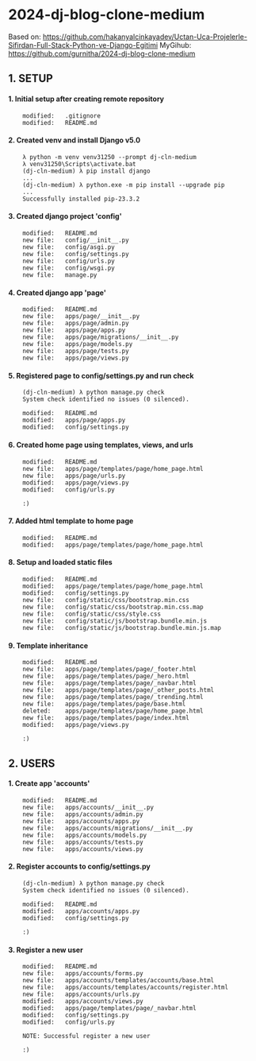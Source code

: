 # 2024-dj-blog-clone-medium
Based on: https://github.com/hakanyalcinkayadev/Uctan-Uca-Projelerle-Sifirdan-Full-Stack-Python-ve-Django-Egitimi
MyGihub: https://github.com/gurnitha/2024-dj-blog-clone-medium


## 1. SETUP


#### 1. Initial setup after creating remote repository

        modified:   .gitignore
        modified:   README.md


#### 2. Created venv and install Django v5.0

        λ python -m venv venv31250 --prompt dj-cln-medium
        λ venv31250\Scripts\activate.bat
        (dj-cln-medium) λ pip install django
        ...
        (dj-cln-medium) λ python.exe -m pip install --upgrade pip
        ...
        Successfully installed pip-23.3.2


#### 3. Created django project 'config'

        modified:   README.md
        new file:   config/__init__.py
        new file:   config/asgi.py
        new file:   config/settings.py
        new file:   config/urls.py
        new file:   config/wsgi.py
        new file:   manage.py


#### 4. Created django app 'page'

        modified:   README.md
        new file:   apps/page/__init__.py
        new file:   apps/page/admin.py
        new file:   apps/page/apps.py
        new file:   apps/page/migrations/__init__.py
        new file:   apps/page/models.py
        new file:   apps/page/tests.py
        new file:   apps/page/views.py


#### 5. Registered page to config/settings.py and run check

        (dj-cln-medium) λ python manage.py check
        System check identified no issues (0 silenced).

        modified:   README.md
        modified:   apps/page/apps.py
        modified:   config/settings.py


#### 6. Created home page using templates, views, and urls

        modified:   README.md
        new file:   apps/page/templates/page/home_page.html
        new file:   apps/page/urls.py
        modified:   apps/page/views.py
        modified:   config/urls.py

        :)


#### 7. Added html template to home page

        modified:   README.md
        modified:   apps/page/templates/page/home_page.html


#### 8. Setup and loaded static files

        modified:   README.md
        modified:   apps/page/templates/page/home_page.html
        modified:   config/settings.py
        new file:   config/static/css/bootstrap.min.css
        new file:   config/static/css/bootstrap.min.css.map
        new file:   config/static/css/style.css
        new file:   config/static/js/bootstrap.bundle.min.js
        new file:   config/static/js/bootstrap.bundle.min.js.map


#### 9. Template inheritance

        modified:   README.md
        new file:   apps/page/templates/page/_footer.html
        new file:   apps/page/templates/page/_hero.html
        new file:   apps/page/templates/page/_navbar.html
        new file:   apps/page/templates/page/_other_posts.html
        new file:   apps/page/templates/page/_trending.html
        new file:   apps/page/templates/page/base.html
        deleted:    apps/page/templates/page/home_page.html
        new file:   apps/page/templates/page/index.html
        modified:   apps/page/views.py

        :)


## 2. USERS


#### 1. Create app 'accounts'

        modified:   README.md
        new file:   apps/accounts/__init__.py
        new file:   apps/accounts/admin.py
        new file:   apps/accounts/apps.py
        new file:   apps/accounts/migrations/__init__.py
        new file:   apps/accounts/models.py
        new file:   apps/accounts/tests.py
        new file:   apps/accounts/views.py


#### 2. Register accounts to config/settings.py

        (dj-cln-medium) λ python manage.py check
        System check identified no issues (0 silenced).

        modified:   README.md
        modified:   apps/accounts/apps.py
        modified:   config/settings.py

        :)


#### 3. Register a new user

        modified:   README.md
        new file:   apps/accounts/forms.py
        new file:   apps/accounts/templates/accounts/base.html
        new file:   apps/accounts/templates/accounts/register.html
        new file:   apps/accounts/urls.py
        modified:   apps/accounts/views.py
        modified:   apps/page/templates/page/_navbar.html
        modified:   config/settings.py
        modified:   config/urls.py

        NOTE: Successful register a new user

        :)


      






















